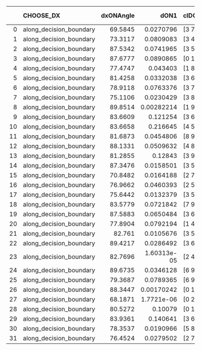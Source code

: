 |    | CHOOSE_DX               |   dxONAngle |        dON1 | cIDON1   |   dON_patch_1 |   nTON |         dON |   dxOFFAngle |       dOFF1 | cIDOFF1   |   dOFF_patch_1 |   nTOFF |        dOFF | SUCCESS   |   nExp |   dual_point_id |   subpoint_time_seconds |   total_execution_time |       logp |         dOFF/dON | Vote dOFF>dON   |
|---:|:------------------------|------------:|------------:|:---------|--------------:|-------:|------------:|-------------:|------------:|:----------|---------------:|--------:|------------:|:----------|-------:|----------------:|------------------------:|-----------------------:|-----------:|-----------------:|:----------------|
|  0 | along_decision_boundary |     69.5845 | 0.0270796   | [3 7]    |   0.0270796   |      1 | 0.0270796   |      80.6509 | 0.0424351   | [3 7]     |    0.0424351   |       1 | 0.0424351   | True      |      1 |               1 |                0.707868 |                1.08003 |  0         |      1.56705     | True            |
|  1 | along_decision_boundary |     73.3117 | 0.0809083   | [3 4]    |   0.0809083   |      1 | 0.0809083   |      85.4069 | 0.0344833   | [3 4]     |    0.0344833   |       1 | 0.0344833   | False     |      2 |               2 |                0.475693 |                1.56073 | -0.5       |      0.426203    | False           |
|  2 | along_decision_boundary |     87.5342 | 0.0741965   | [3 5]    |   0.0741965   |      1 | 0.0741965   |      88.0563 | 0.079402    | [3 5]     |    0.079402    |       1 | 0.079402    | True      |      3 |               3 |                0.695819 |                2.27054 | -0         |      1.07016     | True            |
|  3 | along_decision_boundary |     87.6777 | 0.0890865   | [0 1]    |   0.0890865   |      1 | 0.0890865   |      89.9524 | 0.12998     | [0 1]     |    0.12998     |       1 | 0.12998     | True      |      4 |               4 |                1.03917  |                3.3197  | -0.166667  |      1.45903     | True            |
|  4 | along_decision_boundary |     77.4747 | 0.043403    | [1 8]    |   0.043403    |      1 | 0.043403    |      81.8302 | 2.71475e-05 | [1 8]     |    2.71475e-05 |       1 | 2.71475e-05 | False     |      5 |               5 |                0.649796 |                3.97752 | -0.5       |      0.000625475 | False           |
|  5 | along_decision_boundary |     81.4258 | 0.0332038   | [3 6]    |   0.0332038   |      1 | 0.0332038   |      81.5075 | 0.0125048   | [3 6]     |    0.0125048   |       1 | 0.0125048   | False     |      6 |               6 |                0.53776  |                4.52328 | -0.1       |      0.376608    | False           |
|  6 | along_decision_boundary |     78.9118 | 0.0763376   | [3 7]    |   0.0763376   |      1 | 0.0763376   |      84.8829 | 0.0716989   | [3 7]     |    0.0716989   |       1 | 0.0716989   | False     |      7 |               7 |                0.652797 |                5.1841  | -0         |      0.939234    | False           |
|  7 | along_decision_boundary |     75.1106 | 0.0230429   | [3 8]    |   0.0230429   |      1 | 0.0230429   |      80.4764 | 0.0579316   | [3 8]     |    0.0579316   |       1 | 0.0579316   | True      |      8 |               8 |                0.600274 |                5.79237 | -0.0714286 |      2.51407     | True            |
|  8 | along_decision_boundary |     89.8514 | 0.00282214  | [1 9]    |   0.00282214  |      1 | 0.00282214  |      89.7651 | 0.0309617   | [1 9]     |    0.0309617   |       1 | 0.0309617   | True      |      9 |               9 |                0.822359 |                6.62373 | -0         |     10.971       | True            |
|  9 | along_decision_boundary |     83.6609 | 0.121254    | [3 6]    |   0.121254    |      1 | 0.121254    |      84.1003 | 0.306135    | [3 6]     |    0.306135    |       1 | 0.306135    | True      |     10 |              10 |                1.54173  |                8.17447 | -0.0555556 |      2.52475     | True            |
| 10 | along_decision_boundary |     83.6658 | 0.216645    | [4 5]    |   0.216645    |      1 | 0.216645    |      89.0052 | 0.251532    | [4 5]     |    0.251532    |       1 | 0.251532    | True      |     11 |              11 |                0.666829 |                8.85331 | -0.2       |      1.16103     | True            |
| 11 | along_decision_boundary |     81.6873 | 0.0454806   | [8 9]    |   0.0454806   |      1 | 0.0454806   |      85.7451 | 0.0462502   | [8 9]     |    0.0462502   |       1 | 0.0462502   | True      |     12 |              12 |                0.951878 |                9.81319 | -0.409091  |      1.01692     | True            |
| 12 | along_decision_boundary |     88.1331 | 0.0509632   | [4 8]    |   0.0509632   |      1 | 0.0509632   |      81.5761 | 0.158188    | [4 8]     |    0.158188    |       1 | 0.158188    | True      |     13 |              13 |                0.65483  |               10.477   | -0.666667  |      3.10396     | True            |
| 13 | along_decision_boundary |     81.2855 | 0.12843     | [3 9]    |   0.12843     |      1 | 0.12843     |      85.9102 | 0.0496757   | [3 9]     |    0.0496757   |       1 | 0.0496757   | False     |     14 |              14 |                0.74587  |               11.2289  | -0.961538  |      0.386793    | False           |
| 14 | along_decision_boundary |     87.3476 | 0.0158501   | [3 5]    |   0.0158501   |      1 | 0.0158501   |      82.5937 | 0.0716628   | [3 5]     |    0.0716628   |       1 | 0.0716628   | True      |     15 |              15 |                0.527201 |               11.7641  | -0.571429  |      4.52129     | True            |
| 15 | along_decision_boundary |     70.8482 | 0.0164188   | [2 7]    |   0.0164188   |      1 | 0.0164188   |      81.3591 | 0.156609    | [2 7]     |    0.156609    |       1 | 0.156609    | True      |     16 |              16 |                0.712799 |               12.4839  | -0.833333  |      9.53836     | True            |
| 16 | along_decision_boundary |     76.9662 | 0.0460393   | [2 5]    |   0.0460393   |      1 | 0.0460393   |      82.5836 | 0.0367508   | [2 5]     |    0.0367508   |       1 | 0.0367508   | False     |     17 |              17 |                0.711582 |               13.2075  | -1.125     |      0.798249    | False           |
| 17 | along_decision_boundary |     75.6442 | 0.0132379   | [3 5]    |   0.0132379   |      1 | 0.0132379   |      85.8839 | 0.0281456   | [3 5]     |    0.0281456   |       1 | 0.0281456   | True      |     18 |              18 |                0.596777 |               13.8103  | -0.735294  |      2.12614     | True            |
| 18 | along_decision_boundary |     83.5779 | 0.0721842   | [7 9]    |   0.0721842   |      1 | 0.0721842   |      80.0637 | 0.0576575   | [7 9]     |    0.0576575   |       1 | 0.0576575   | False     |     19 |              19 |                0.528265 |               14.3545  | -1         |      0.798754    | False           |
| 19 | along_decision_boundary |     87.5883 | 0.0650484   | [3 6]    |   0.0650484   |      1 | 0.0650484   |      87.9548 | 0.152389    | [3 6]     |    0.152389    |       1 | 0.152389    | True      |     20 |              20 |                0.632241 |               14.9918  | -0.657895  |      2.3427      | True            |
| 20 | along_decision_boundary |     77.8904 | 0.0792194   | [1 4]    |   0.0792194   |      1 | 0.0792194   |      89.5162 | 0.236824    | [0 4]     |    0.236824    |       1 | 0.236824    | True      |     21 |              21 |                0.822382 |               15.8202  | -0.9       |      2.98947     | True            |
| 21 | along_decision_boundary |     82.761  | 0.0105676   | [3 5]    |   0.0105676   |      1 | 0.0105676   |      88.1266 | 0.012388    | [3 5]     |    0.012388    |       1 | 0.012388    | True      |     22 |              22 |                0.555357 |               16.3875  | -1.16667   |      1.17227     | True            |
| 22 | along_decision_boundary |     89.4217 | 0.0286492   | [3 6]    |   0.0286492   |      1 | 0.0286492   |      88.8528 | 0.0618498   | [3 6]     |    0.0618498   |       1 | 0.0618498   | True      |     23 |              23 |                0.4717   |               16.8642  | -1.45455   |      2.15887     | True            |
| 23 | along_decision_boundary |     82.7696 | 1.60313e-05 | [2 4]    |   1.60313e-05 |      1 | 1.60313e-05 |      87.6828 | 0.000482445 | [2 4]     |    0.000482445 |       1 | 0.000482445 | True      |     24 |              24 |                0.541694 |               17.4139  | -1.76087   |     30.0939      | True            |
| 24 | along_decision_boundary |     89.6735 | 0.0346128   | [6 9]    |   0.0346128   |      1 | 0.0346128   |      88.732  | 0.0133652   | [6 9]     |    0.0133652   |       1 | 0.0133652   | False     |     25 |              25 |                0.537266 |               17.9562  | -2.08333   |      0.386136    | False           |
| 25 | along_decision_boundary |     79.3687 | 0.0789365   | [6 9]    |   0.0789365   |      1 | 0.0789365   |      84.5378 | 0.139314    | [6 9]     |    0.139314    |       1 | 0.139314    | True      |     26 |              26 |                0.689843 |               18.656   | -1.62      |      1.76489     | True            |
| 26 | along_decision_boundary |     88.3447 | 0.00170242  | [0 1]    |   0.00170242  |      1 | 0.00170242  |      88.2964 | 0.0248171   | [0 1]     |    0.0248171   |       1 | 0.0248171   | True      |     27 |              27 |                0.59025  |               19.2563  | -1.92308   |     14.5775      | True            |
| 27 | along_decision_boundary |     68.1871 | 1.7721e-06  | [0 2]    |   1.7721e-06  |      1 | 1.7721e-06  |      85.228  | 0.244211    | [1 2]     |    0.244211    |       1 | 0.244211    | True      |     28 |              28 |                0.954658 |               20.2199  | -2.24074   | 137808           | True            |
| 28 | along_decision_boundary |     80.5272 | 0.10079     | [0 1]    |   0.10079     |      1 | 0.10079     |      89.2706 | 0.146952    | [0 1]     |    0.146952    |       1 | 0.146952    | True      |     29 |              29 |                0.972011 |               21.206   | -2.57143   |      1.458       | True            |
| 29 | along_decision_boundary |     83.9361 | 0.140641    | [3 6]    |   0.140641    |      1 | 0.140641    |      89.3314 | 0.263       | [3 6]     |    0.263       |       1 | 0.263       | True      |     30 |              30 |                1.29581  |               22.5098  | -2.91379   |      1.87        | True            |
| 30 | along_decision_boundary |     78.3537 | 0.0190966   | [5 8]    |   0.0190966   |      1 | 0.0190966   |      89.5202 | 0.0994738   | [5 8]     |    0.0994738   |       1 | 0.0994738   | True      |     31 |              32 |                0.500706 |               23.966   | -3.26667   |      5.20897     | True            |
| 31 | along_decision_boundary |     76.4524 | 0.0279502   | [2 7]    |   0.0279502   |      1 | 0.0279502   |      80.4521 | 0.0504399   | [2 7]     |    0.0504399   |       1 | 0.0504399   | True      |     32 |              33 |                0.645234 |               24.6162  | -3.62903   |      1.80463     | True            |